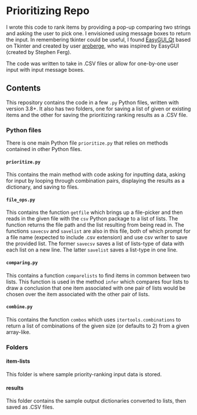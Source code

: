 # Prioritizing Repo

I wrote this code to rank items by providing a pop-up comparing two strings and asking the user to pick one. I envisioned using message boxes to return the input. In remembering tkinter could be useful, I found [EasyGUI_Qt](https://easygui-qt.readthedocs.io/en/latest/api.html) based on Tkinter and created by user [aroberge](https://github.com/aroberge/easygui_qt), who was inspired by EasyGUI (created by Stephen Ferg).

The code was written to take in .CSV files or allow for one-by-one user input with input message boxes.

## Contents
This repository contains the code in a few `.py` Python files, written with version 3.8+. It also has two folders, one for saving a list of given or existing items and the other for saving the prioritizing ranking results as a .CSV file.

### Python files
There is one main Python file `prioritize.py` that relies on methods contained in other Python files.

#### `prioritize.py`
This contains the main method with code asking for inputting data, asking for input by looping through combination pairs, displaying the results as a dictionary, and saving to files.

#### `file_ops.py`
This contains the function `getfile` which brings up a file-picker and then reads in the given file with the `csv` Python package to a list of lists. The function returns the file path and the list resulting from being read in.
The functions `savecsv` and `savelist` are also in this file, both of which prompt for a file name (expected to include .csv extension) and use csv writer to save the provided list. The former `savecsv` saves a list of lists-type of data with each list on a new line. The latter `savelist` saves a list-type in one line.

#### `comparing.py`
This contains a function `comparelists` to find items in common between two lists. This function is used in the method `infer` which compares four lists to draw a conclusion that one item associated with one pair of lists would be chosen over the item associated with the other pair of lists.

#### `combine.py`
This contains the function `combos` which uses `itertools.combinations` to return a list of combinations of the given size (or defaults to 2) from a given array-like.

### Folders
#### item-lists
This folder is where sample priority-ranking input data is stored.
#### results
This folder contains the sample output dictionaries converted to lists, then saved as .CSV files.